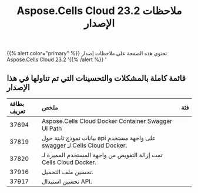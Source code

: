 ﻿---
title: Aspose.Cells Cloud 23.2 ملاحظات الإصدار
second_title: Aspose.Cells Cloud Documen
type: docs
url: /ar/aspose-cells-cloud-23-2-release-notes/
description: Aspose.Cells Cloud يدعم Excel لإنشاء وتحويل ودمج وتقسيم وحماية وتشغيل الكائن الداخلي وما إلى ذلك
weight: 20
---
{{% alert color="primary" %}} 
تحتوي هذه الصفحة على ملاحظات إصدار Aspose.Cells Cloud 23.2
'{{% /alert %}} '
## **قائمة كاملة بالمشكلات والتحسينات التي تم تناولها في هذا الإصدار**

|**بطاقة تعريف**|**ملخص**|**فئة**|
|:- |:- |:- |
|37694 | Aspose.Cells Cloud Docker Container Swagger UI Path|
|37819 | بيانات نموذج ثابتة حول api على واجهة مستخدم swagger لـ Cells Cloud Docker.|
|37820 | تمت إزالة التفويض من واجهة المستخدم المميزة لـ Cells Cloud Docker.|
|37916 | تحسين ملف التحميل.|
|37917 | تحسين استبدال API.|
